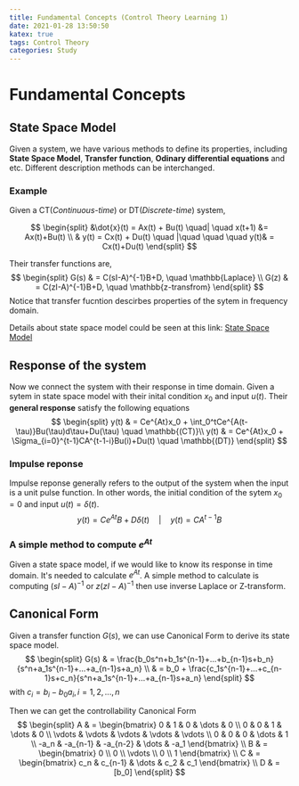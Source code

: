 ```yaml
---
title: Fundamental Concepts (Control Theory Learning 1)
date: 2021-01-28 13:50:50
katex: true
tags: Control Theory
categories: Study
---
```



# Fundamental Concepts

## State Space Model

Given a system, we have various methods to define its properties, including **State Space Model**,
**Transfer function**, **Odinary differential equations** and etc. Different description methods can be interchanged.

### Example

Given a CT(*Continuous-time*) or DT(*Discrete-time*) system,

$$
\begin{split}
&\dot{x}(t) = Ax(t) + Bu(t) \quad| \quad x(t+1) &= Ax(t)+Bu(t) \\
& y(t) = Cx(t) + Du(t)   \quad |\quad \quad \quad y(t)& = Cx(t)+Du(t)
\end{split}
$$

Their transfer functions are,
$$
\begin{split}
G(s) & = C(sI-A)^{-1}B+D, \quad \mathbb{Laplace} \\
G(z) & = C(zI-A)^{-1}B+D, \quad \mathbb{z-transfrom}
\end{split}
$$
Notice that transfer fucntion descirbes properties of the sytem in frequency domain.

Details about state space model could be seen at this link: [State Space Model](https://sophistt.github.io/2020/11/08/state-space-model/)

## Response of the system

Now we connect the system with their response in time domain. Given a sytem in state space model with their inital condition $x_0$ and input $u(t)$. Their **general response** satisfy the following equations
$$
\begin{split}
y(t) & = Ce^{At}x_0 + \int_0^tCe^{A(t-\tau)}Bu(\tau)d\tau+Du(\tau) \quad \mathbb{(CT)}\\
y(t) & = Ce^{At}x_0 + \Sigma_{i=0}^{t-1}CA^{t-1-i}Bu(i)+Du(t) \quad \mathbb{(DT)}
\end{split}
$$

### Impulse reponse

Impulse reponse generally refers to the output of the system when the input is a unit pulse function. In other words, the initial condition of the sytem $x_0=0$ and input $u(t)=\delta(t)$.
$$
y(t) = Ce^{At}B+D\delta(t) \quad | \quad y(t)=CA^{t-1}B
$$

### A simple method to compute $e^{At}$

Given a state space model, if we would like to know its response in time domain. It's needed to calculate $e^{At}$. A simple method to calculate is computing $(sI-A)^{-1}$ or $z(zI-A)^{-1}$ then use inverse Laplace or Z-transform.



## Canonical Form

Given a transfer function $G(s)$, we can use Canonical Form to derive its state space model.
$$
\begin{split}
G(s) & = \frac{b_0s^n+b_1s^{n-1}+...+b_{n-1}s+b_n}{s^n+a_1s^{n-1}+...+a_{n-1}s+a_n} \\
& = b_0 + \frac{c_1s^{n-1}+...+c_{n-1}s+c_n}{s^n+a_1s^{n-1}+...+a_{n-1}s+a_n}
\end{split}
$$
with $c_i=b_i-b_0a_i, i= 1, 2,..., n$

Then we can get the controllability Canonical Form
$$
\begin{split}
A & =
\begin{bmatrix}
0 & 1 & 0 & \dots & 0 \\
0 & 0 & 1 & \dots & 0 \\
\vdots & \vdots & \vdots & \vdots & \vdots \\
0 & 0 & 0 & \dots & 1 \\
-a_n & -a_{n-1} & -a_{n-2} & \dots & -a_1
\end{bmatrix} \\
B & =
\begin{bmatrix}
0 \\ 0 \\ \vdots \\ 0 \\ 1
\end{bmatrix} \\
C & = \begin{bmatrix}
c_n  & c_{n-1} & \dots & c_2 & c_1
\end{bmatrix} \\
D & = [b_0]
\end{split}
$$
